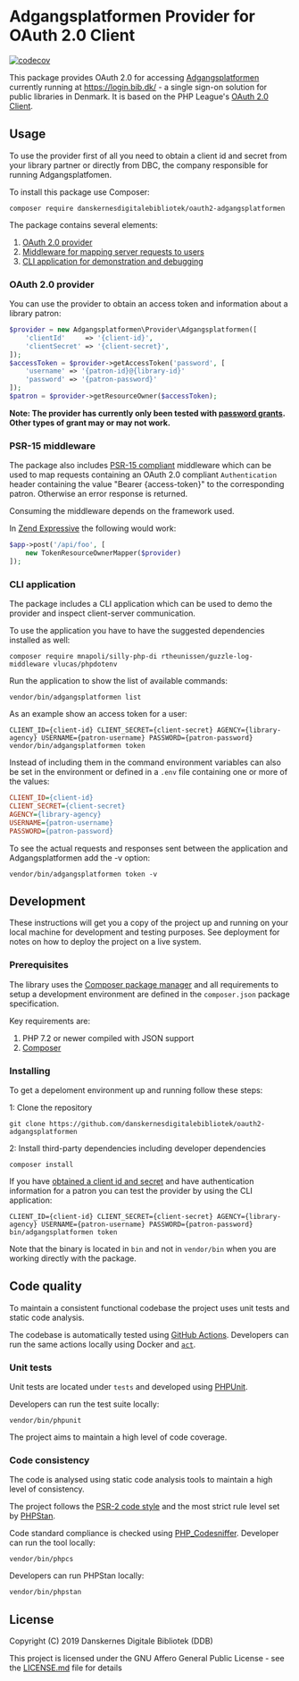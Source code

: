 # Adgangsplatformen Provider for OAuth 2.0 Client

[![codecov](https://codecov.io/gh/reload/oauth2-adgangsplatformen/branch/master/graph/badge.svg)](https://codecov.io/gh/reload/oauth2-adgangsplatformen)

This package provides OAuth 2.0 for accessing [Adgangsplatformen](https://github.com/DBCDK/hejmdal) currently running at https://login.bib.dk/ - a single sign-on solution for public libraries in Denmark. It is based on the PHP League's [OAuth 2.0 Client](https://github.com/thephpleague/oauth2-client).

## Usage

To use the provider first of all you need to obtain a client id and secret from your library partner or directly from DBC, the company responsible for running Adgangsplatfomen.

To install this package use Composer:

```shell
composer require danskernesdigitalebibliotek/oauth2-adgangsplatformen
```

The package contains several elements:

1. [OAuth 2.0 provider](#oauth-20-provider)
2. [Middleware for mapping server requests to users](#psr-15-middleware)
3. [CLI application for demonstration and debugging](#cli-application)

### OAuth 2.0 provider

You can use the provider to obtain an access token and information about a library patron:

```php
$provider = new Adgangsplatformen\Provider\Adgangsplatformen([
    'clientId'     => '{client-id}',
    'clientSecret' => '{client-secret}',
]);
$accessToken = $provider->getAccessToken('password', [
    'username' => '{patron-id}@{library-id}'
    'password' => '{patron-password}'
]);
$patron = $provider->getResourceOwner($accessToken);
```

**Note: The provider has currently only been tested with [password grants](https://oauth2.thephpleague.com/authorization-server/resource-owner-password-credentials-grant/). Other types of grant may or may not work.**

### PSR-15 middleware

The package also includes [PSR-15 compliant]((https://www.php-fig.org/psr/psr-15/)) middleware which can be used to map requests containing an OAuth 2.0 compliant `Authentication` header containing the value "Bearer {access-token}" to the corresponding patron. Otherwise an error response is returned.

Consuming the middleware depends on the framework used.

In [Zend Expressive](https://docs.zendframework.com/zend-expressive/) the following would work:

```php
$app->post('/api/foo', [
    new TokenResourceOwnerMapper($provider)
]);
```

### CLI application

The package includes a CLI application which can be used to demo the provider and inspect client-server communication.

To use the application you have to have the suggested dependencies installed as well:

```shell
composer require mnapoli/silly-php-di rtheunissen/guzzle-log-middleware vlucas/phpdotenv
``` 

Run the application to show the list of available commands:

```shell
vendor/bin/adgangsplatformen list
```

As an example show an access token for a user:

```shell
CLIENT_ID={client-id} CLIENT_SECRET={client-secret} AGENCY={library-agency} USERNAME={patron-username} PASSWORD={patron-password} vendor/bin/adgangsplatformen token
```

Instead of including them in the command environment variables can also be set in the environment or defined in a `.env` file containing one or more of the values:

```ini
CLIENT_ID={client-id}
CLIENT_SECRET={client-secret}
AGENCY={library-agency}
USERNAME={patron-username}
PASSWORD={patron-password}
```

To see the actual requests and responses sent between the application and Adgangsplatformen add the -v option:

```shell
vendor/bin/adgangsplatformen token -v
````

## Development

These instructions will get you a copy of the project up and running on your local machine for development and testing purposes. See deployment for notes on how to deploy the project on a live system.

### Prerequisites

The library uses the [Composer package manager](https://getcomposer.org/) and all requirements to setup a development environment are defined in the `composer.json` package specification.

Key requirements are:

1. PHP 7.2 or newer compiled with JSON support
2. [Composer](https://getcomposer.org/download/)

### Installing

To get a depeloment environment up and running follow these steps:

1: Clone the repository

```shell
git clone https://github.com/danskernesdigitalebibliotek/oauth2-adgangsplatformen
```

2: Install third-party dependencies including developer dependencies

```shell
composer install
```

If you have [obtained a client id and secret](#usage) and have authentication information for a patron you can test the provider by using the CLI application:

```shell
CLIENT_ID={client-id} CLIENT_SECRET={client-secret} AGENCY={library-agency} USERNAME={patron-username} PASSWORD={patron-password} bin/adgangsplatformen token
```

Note that the binary is located in `bin` and not in `vendor/bin` when you are working directly with the package.

## Code quality

To maintain a consistent functional codebase the project uses unit tests and static code analysis.

The codebase is automatically tested using [GitHub Actions](https://developer.github.com/actions/). Developers can run the same actions locally using Docker and [`act`](https://github.com/nektos/act).

### Unit tests

Unit tests are located under `tests` and developed using [PHPUnit](https://phpunit.de/).

Developers can run the test suite locally:

```shell
vendor/bin/phpunit
```

The project aims to maintain a high level of code coverage.

### Code consistency

The code is analysed using static code analysis tools to maintain a high level of consistency.

The project follows the [PSR-2 code style](https://www.php-fig.org/psr/psr-2/) and the most strict rule level set by [PHPStan](https://github.com/phpstan/phpstan#rule-levels).

Code standard compliance is checked using [PHP_Codesniffer](https://github.com/squizlabs/PHP_CodeSniffer). Developer can run the tool locally:

```shell
vendor/bin/phpcs
```

Developers can run PHPStan locally:

```shell
vendor/bin/phpstan
```

## License

Copyright (C) 2019 Danskernes Digitale Bibliotek (DDB)

This project is licensed under the GNU Affero General Public License - see the [LICENSE.md](LICENSE.md) file for details
